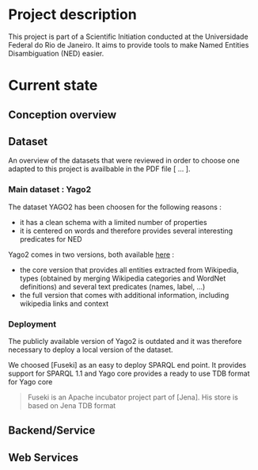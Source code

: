 

# Project description

This project is part of a Scientific Initiation conducted at the Universidade Federal do Rio de Janeiro.
It aims to provide tools to make Named Entities Disambiguation (NED) easier.


# Current state

## Conception overview

## Dataset

An overview of the datasets that were reviewed in order to choose one
adapted to this project is availbable in the PDF file [ ... ].

### Main dataset : Yago2

The dataset YAGO2 has been choosen for the following reasons :
 - it has a clean schema with a limited number of properties
 - it is centered on words and therefore provides several interesting
predicates for NED

Yago2 comes in two versions, both available
[here](http://www.mpi-inf.mpg.de/yago-naga/yago/downloads.html) :
 - the core version that provides all entities extracted from Wikipedia, types
(obtained by merging Wikipedia categories and WordNet definitions) and several
text predicates (names, label, ...)
 - the full version that comes with additional information, including wikipedia
links and context

### Deployment 

The publicly available version of Yago2 is outdated and it was therefore
necessary to deploy a local version of the dataset.

We choosed [Fuseki] as an easy to deploy SPARQL end point. It provides support
for SPARQL 1.1 and Yago core provides a ready to use TDB format for Yago core

> Fuseki is an Apache incubator project part of [Jena]. His store is based on
Jena TDB format


## Backend/Service

## Web Services

